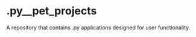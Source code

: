 # .py__pet_projects

A repository that contains .py applications designed for user functionality. 

